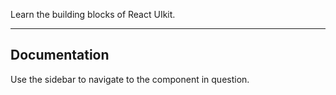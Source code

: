 Learn the building blocks of React UIkit. 

-------------
## Documentation 
 Use the sidebar to navigate to the component in question. 